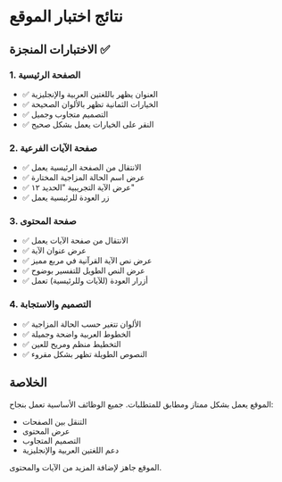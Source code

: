 # نتائج اختبار الموقع

## الاختبارات المنجزة ✅

### 1. الصفحة الرئيسية
- ✅ العنوان يظهر باللغتين العربية والإنجليزية
- ✅ الخيارات الثمانية تظهر بالألوان الصحيحة
- ✅ التصميم متجاوب وجميل
- ✅ النقر على الخيارات يعمل بشكل صحيح

### 2. صفحة الآيات الفرعية
- ✅ الانتقال من الصفحة الرئيسية يعمل
- ✅ عرض اسم الحالة المزاجية المختارة
- ✅ عرض الآية التجريبية "الحديد ١٢"
- ✅ زر العودة للرئيسية يعمل

### 3. صفحة المحتوى
- ✅ الانتقال من صفحة الآيات يعمل
- ✅ عرض عنوان الآية
- ✅ عرض نص الآية القرآنية في مربع مميز
- ✅ عرض النص الطويل للتفسير بوضوح
- ✅ أزرار العودة (للآيات وللرئيسية) تعمل

### 4. التصميم والاستجابة
- ✅ الألوان تتغير حسب الحالة المزاجية
- ✅ الخطوط العربية واضحة وجميلة
- ✅ التخطيط منظم ومريح للعين
- ✅ النصوص الطويلة تظهر بشكل مقروء

## الخلاصة
الموقع يعمل بشكل ممتاز ومطابق للمتطلبات. جميع الوظائف الأساسية تعمل بنجاح:
- التنقل بين الصفحات
- عرض المحتوى
- التصميم المتجاوب
- دعم اللغتين العربية والإنجليزية

الموقع جاهز لإضافة المزيد من الآيات والمحتوى.

